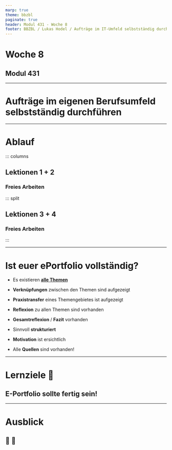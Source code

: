 ```yaml
---
marp: true
theme: bbzbl
paginate: true
header: Modul 431 - Woche 8
footer: BBZBL / Lukas Hodel / Aufträge im IT-Umfeld selbstständig durchführen
---
```


<!-- _class: big center -->

# Woche 8
## Modul 431 

---

<!-- _class: big -->

# **Aufträge** im eigenen Berufsumfeld **selbstständig durchführen**

---

# Ablauf

::: columns

## Lektionen **1 + 2**

### Freies Arbeiten

::: split

## Lektionen **3 + 4**

### Freies Arbeiten

:::

---

# Ist euer ePortfolio vollständig?

- Es existieren **[alle Themen](https://codingluke.github.io/bbzbl-modul-431/docs/beurteilungen/LB4#1-vollst%C3%A4ndiger-unterrichtsbezug)**

- **Verknüpfungen** zwischen den Themen sind aufgezeigt
- **Praxistransfer** eines Themengebietes ist aufgezeigt
- **Reflexion** zu allen Themen sind vorhanden
- **Gesamtreflexion** / **Fazit** vorhanden
- Sinnvoll **strukturiert**
- **Motivation** ist ersichtlich
- Alle **Quellen** sind vorhanden!

---

<!-- _class: big -->

# Lernziele :dart:

## **E-Portfolio sollte fertig sein!**

---

# Ausblick

## <!-- fit --> :christmas_tree: :gift:
